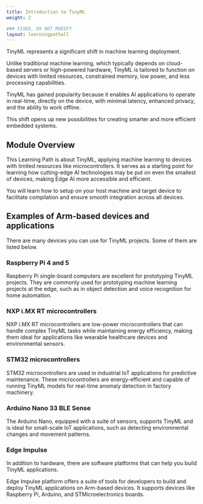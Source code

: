 ```yaml
---
title: Introduction to TinyML
weight: 2

### FIXED, DO NOT MODIFY
layout: learningpathall
---
```


TinyML represents a significant shift in machine learning deployment. 

Unlike traditional machine learning, which typically depends on cloud-based servers or high-powered hardware, TinyML is tailored to function on devices with limited resources, constrained memory, low power, and less processing capabilities. 

TinyML has gained popularity because it enables AI applications to operate in real-time, directly on the device, with minimal latency, enhanced privacy, and the ability to work offline. 

This shift opens up new possibilities for creating smarter and more efficient embedded systems.

## Module Overview 

This Learning Path is about TinyML, applying machine learning to devices with limited resources like microcontrollers. It serves as a starting point for learning how cutting-edge AI technologies may be put on even the smallest of devices, making Edge AI more accessible and efficient. 

You will learn how to setup on your host machine and target device to facilitate compilation and ensure smooth integration across all devices.

## Examples of Arm-based devices and applications

There are many devices you can use for TinyML projects. Some of them are listed below.

### Raspberry Pi 4 and 5

Raspberry Pi single-board computers are excellent for prototyping TinyML projects. They are commonly used for prototyping machine learning projects at the edge, such as in object detection and voice recognition for home automation.

### NXP i.MX RT microcontrollers

NXP i.MX RT microcontrollers are low-power microcontrollers that can handle complex TinyML tasks while maintaining energy efficiency, making them ideal for applications like wearable healthcare devices and environmental sensors.

### STM32 microcontrollers

STM32 microcontrollers are used in industrial IoT applications for predictive maintenance. These microcontrollers are energy-efficient and capable of running TinyML models for real-time anomaly detection in factory machinery.

### Arduino Nano 33 BLE Sense

The Arduino Nano, equipped with a suite of sensors, supports TinyML and is ideal for small-scale IoT applications, such as detecting environmental changes and movement patterns.

### Edge Impulse

In addition to hardware, there are software platforms that can help you build TinyML applications. 

Edge Impulse platform offers a suite of tools for developers to build and deploy TinyML applications on Arm-based devices. It supports devices like Raspberry Pi, Arduino, and STMicroelectronics boards.